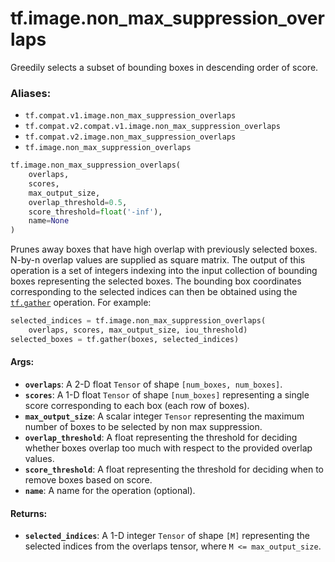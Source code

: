 <div itemscope itemtype="http://developers.google.com/ReferenceObject">
<meta itemprop="name" content="tf.image.non_max_suppression_overlaps" />
<meta itemprop="path" content="Stable" />
</div>

# tf.image.non_max_suppression_overlaps

Greedily selects a subset of bounding boxes in descending order of score.

### Aliases:

* `tf.compat.v1.image.non_max_suppression_overlaps`
* `tf.compat.v2.compat.v1.image.non_max_suppression_overlaps`
* `tf.compat.v2.image.non_max_suppression_overlaps`
* `tf.image.non_max_suppression_overlaps`

``` python
tf.image.non_max_suppression_overlaps(
    overlaps,
    scores,
    max_output_size,
    overlap_threshold=0.5,
    score_threshold=float('-inf'),
    name=None
)
```

<!-- Placeholder for "Used in" -->

Prunes away boxes that have high overlap with previously selected boxes.
N-by-n overlap values are supplied as square matrix.
The output of this operation is a set of integers indexing into the input
collection of bounding boxes representing the selected boxes.  The bounding
box coordinates corresponding to the selected indices can then be obtained
using the <a href="../../tf/gather.md"><code>tf.gather</code></a> operation.  For example:
  ```python
  selected_indices = tf.image.non_max_suppression_overlaps(
      overlaps, scores, max_output_size, iou_threshold)
  selected_boxes = tf.gather(boxes, selected_indices)
  ```

#### Args:


* <b>`overlaps`</b>: A 2-D float `Tensor` of shape `[num_boxes, num_boxes]`.
* <b>`scores`</b>: A 1-D float `Tensor` of shape `[num_boxes]` representing a single
  score corresponding to each box (each row of boxes).
* <b>`max_output_size`</b>: A scalar integer `Tensor` representing the maximum number
  of boxes to be selected by non max suppression.
* <b>`overlap_threshold`</b>: A float representing the threshold for deciding whether
  boxes overlap too much with respect to the provided overlap values.
* <b>`score_threshold`</b>: A float representing the threshold for deciding when to
  remove boxes based on score.
* <b>`name`</b>: A name for the operation (optional).


#### Returns:


* <b>`selected_indices`</b>: A 1-D integer `Tensor` of shape `[M]` representing the
  selected indices from the overlaps tensor, where `M <= max_output_size`.